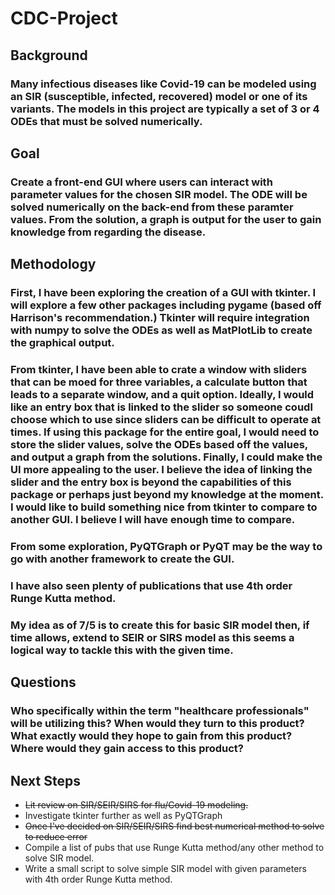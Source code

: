 # CDC-Project


## Background

### Many infectious diseases like Covid-19 can be modeled using an SIR (susceptible, infected, recovered) model or one of its variants. The models in this project are typically a set of 3 or 4 ODEs that must be solved numerically.

## Goal

### Create a front-end GUI where users can interact with parameter values for the chosen SIR model. The ODE will be solved numerically on the back-end from these paramter values. From the solution, a graph is output for the user to gain knowledge from regarding the disease.


## Methodology

### First, I have been exploring the creation of a GUI with tkinter. I will explore a few other packages including pygame (based off Harrison's recommendation.) Tkinter will require integration with numpy to solve the ODEs as well as MatPlotLib to create the graphical output.

### From tkinter, I have been able to crate a window with sliders that can be moed for three variables, a calculate button that leads to a separate window, and a quit option. Ideally, I would like an entry box that is linked to the slider so someone coudl choose which to use since sliders can be difficult to operate at times. If using this package for the entire goal, I would need to store the slider values, solve the ODEs based off the values, and output a graph from the solutions. Finally, I could make the UI more appealing to the user. I believe the idea of linking the slider and the entry box is beyond the capabilities of this package or perhaps just beyond my knowledge at the moment. I would like to build something nice from tkinter to compare to another GUI. I believe I will have enough time to compare.

### From some exploration, PyQTGraph or PyQT may be the way to go with another framework to create the GUI.

### I have also seen plenty of publications that use 4th order Runge Kutta method.

### My idea as of 7/5 is to create this for basic SIR model then, if time allows, extend to SEIR or SIRS model as this seems a logical way to tackle this with the given time. 

## Questions

### Who specifically within the term "healthcare professionals" will be utilizing this? When would they turn to this product? What exactly would they hope to gain from this product? Where would they gain access to this product? 

## Next Steps

* ~~Lit review on SIR/SEIR/SIRS for flu/Covid-19 modeling.~~
* Investigate tkinter further as well as PyQTGraph
* ~~Once I've decided on SIR/SEIR/SIRS find best numerical method to solve to reduce error~~
* Compile a list of pubs that use Runge Kutta method/any other method to solve SIR model.
* Write a small script to solve simple SIR model with given parameters with 4th order Runge Kutta method.
